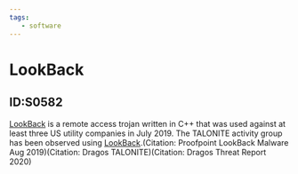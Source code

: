 ```yaml
---
tags:
   - software
---
```

# LookBack
## ID:S0582
[LookBack](/mitre/software/S0582) is a remote access trojan written in C++ that was used against at least three US utility companies in July 2019. The TALONITE activity group has been observed using [LookBack](/mitre/software/S0582).(Citation: Proofpoint LookBack Malware Aug 2019)(Citation: Dragos TALONITE)(Citation: Dragos Threat Report 2020)
